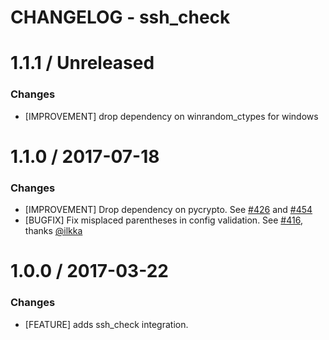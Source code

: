 # CHANGELOG - ssh_check

1.1.1 / Unreleased
==================

### Changes

* [IMPROVEMENT] drop dependency on winrandom_ctypes for windows

1.1.0 / 2017-07-18
==================

### Changes

* [IMPROVEMENT] Drop dependency on pycrypto. See [#426][] and [#454][]
* [BUGFIX] Fix misplaced parentheses in config validation. See [#416][], thanks [@ilkka][]

1.0.0 / 2017-03-22
==================

### Changes

* [FEATURE] adds ssh_check integration.

<!--- The following link definition list is generated by PimpMyChangelog --->
[#416]: https://github.com/DataDog/integrations-core/issues/416
[#426]: https://github.com/DataDog/integrations-core/issues/426
[#454]: https://github.com/DataDog/integrations-core/issues/454
[@ilkka]: https://github.com/ilkka
